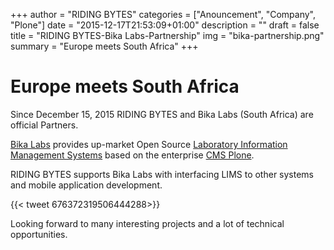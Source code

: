 +++
author = "RIDING BYTES"
categories = ["Anouncement", "Company", "Plone"]
date = "2015-12-17T21:53:09+01:00"
description = ""
draft = false
title = "RIDING BYTES-Bika Labs-Partnership"
img = "bika-partnership.png"
summary = "Europe meets South Africa"
+++

# Europe meets South Africa

<!-- {{< tweet 677201899674800129 >}} -->

Since December 15, 2015 RIDING BYTES and Bika Labs (South Africa) are official Partners.

[Bika Labs](http://bikalabs.com) provides up-market Open Source
[Laboratory Information Management Systems](https://en.wikipedia.org/wiki/Laboratory_information_management_system)
based on the enterprise [CMS Plone](https://plone.org).

RIDING BYTES supports Bika Labs with interfacing LIMS to other systems and
mobile application development.

{{< tweet 676372319506444288>}}

Looking forward to many interesting projects and a lot of technical opportunities.

